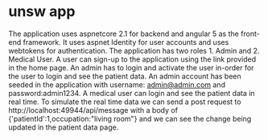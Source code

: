 # unsw app
The application uses aspnetcore 2.1 for backend and angular 5 as the front-end framework. It uses aspnet Identity for user accounts and uses webtokens for authentication.
The application has two roles 1. Admin and 2. Medical User. A user can sign-up to the application using the link provided in the home page. An admin has to login and activate the user in-order for the user to login and see the patient data.
An admin account has been seeded in the application with username: admin@admin.com and password:admin1234. 
A medical user can login and see the patient data in real time. To simulate the real time data we can send a post request to http://localhost:49944/api/message with a body of {'patientId':1,occupation:"living room"} and we can see the change being updated in the patient data page.
